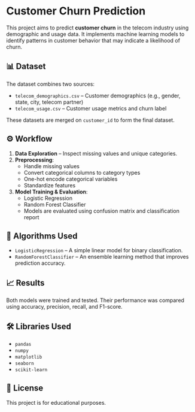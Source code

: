 # Customer Churn Prediction

This project aims to predict **customer churn** in the telecom industry using demographic and usage data. It implements machine learning models to identify patterns in customer behavior that may indicate a likelihood of churn.

## 📊 Dataset

The dataset combines two sources:
- `telecom_demographics.csv` – Customer demographics (e.g., gender, state, city, telecom partner)
- `telecom_usage.csv` – Customer usage metrics and churn label

These datasets are merged on `customer_id` to form the final dataset.

## ⚙️ Workflow

1. **Data Exploration** – Inspect missing values and unique categories.
2. **Preprocessing**:
   - Handle missing values
   - Convert categorical columns to category types
   - One-hot encode categorical variables
   - Standardize features
3. **Model Training & Evaluation**:
   - Logistic Regression
   - Random Forest Classifier
   - Models are evaluated using confusion matrix and classification report

## 🧠 Algorithms Used

- `LogisticRegression` – A simple linear model for binary classification.
- `RandomForestClassifier` – An ensemble learning method that improves prediction accuracy.

## 📈 Results

Both models were trained and tested. Their performance was compared using accuracy, precision, recall, and F1-score.

## 🛠️ Libraries Used

- `pandas`
- `numpy`
- `matplotlib`
- `seaborn`
- `scikit-learn`

## 🧾 License

This project is for educational purposes.
